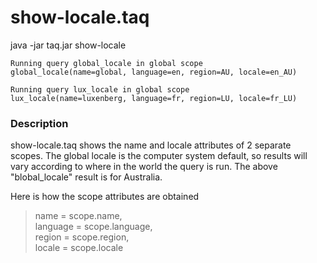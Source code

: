 # show-locale.taq

java -jar taq.jar show-locale

```
Running query global_locale in global scope 
global_locale(name=global, language=en, region=AU, locale=en_AU)

Running query lux_locale in global scope 
lux_locale(name=luxenberg, language=fr, region=LU, locale=fr_LU)
```

### Description

show-locale.taq shows the name and locale attributes of 2 separate scopes. The global 
locale is the computer system default, so results will vary according to where in the 
world the query is run. The above "blobal_locale" result is for Australia.

Here is how the scope attributes are obtained


> name = scope.name, \
> language = scope.language, \
> region = scope.region, \
> locale = scope.locale

